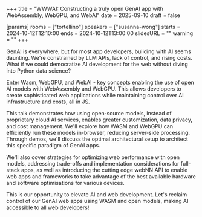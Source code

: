 +++
title = "WWWAI: Constructing a truly open GenAI app with WebAssembly, WebGPU, and WebAI"
date = 2025-09-10
draft = false

[params]
rooms = ["tortellino"]
speakers = ["susanna-wong"]
starts = 2024-10-12T12:10:00
ends = 2024-10-12T13:00:00
slidesURL = ""
warning = ""
+++

 GenAI is everywhere, but for most app developers, building with AI seems
 daunting. We're constrained by LLM APIs, lack of control, and rising costs.
 What if we could democratize AI development for the web without diving into
 Python data science?

Enter Wasm, WebGPU, and WebAI - key concepts enabling the use of open AI models
with WebAssembly and WebGPU. This allows developers to create sophisticated web
applications while maintaining control over AI infrastructure and costs, all in
JS.

This talk demonstrates how using open-source models, instead of proprietary
cloud AI services, enables greater customization, data privacy, and cost
management. We'll explore how WASM and WebGPU can efficiently run these models
in-browser, reducing server-side processing. Through demos, we'll discuss the
optimal architectural setup to architect this specific paradigm of GenAI apps.

We'll also cover strategies for optimizing web performance with open models,
addressing trade-offs and implementation considerations for full-stack apps, as
well as introducing the cutting edge webNN API to enable web apps and frameworks
to take advantage of the best available hardware and software optimisations for
various devices.

This is our opportunity to elevate AI and web development. Let's reclaim control
of our GenAI web apps using WASM and open models, making AI accessible to all
web developers!
